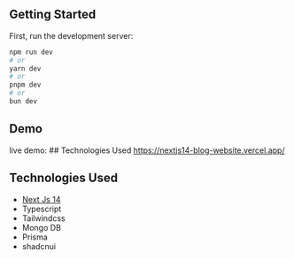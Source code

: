## Getting Started

First, run the development server:

```bash
npm run dev
# or
yarn dev
# or
pnpm dev
# or
bun dev
```

## Demo

live demo: ## Technologies Used https://nextjs14-blog-website.vercel.app/

##  Technologies Used

 - [Next Js 14](https://nextjs.org/)
 - Typescript
 - Tailwindcss
 - Mongo DB
 - Prisma
 - shadcnui
